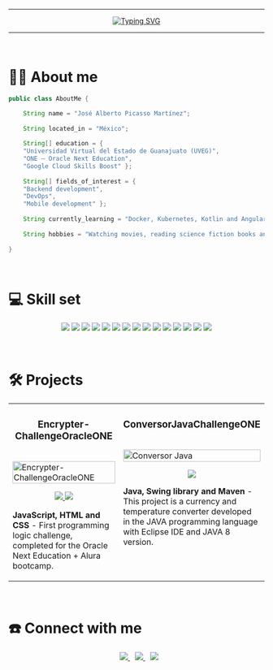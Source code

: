 <hr>
<p align="center">
  <a href="https://git.io/typing-svg">
    <img src="https://readme-typing-svg.demolab.com?font=Montserrat&weight=800&size=56&pause=1000&color=FF0000&center=true&vCenter=true&width=1000&height=150&lines=Hello+World;I'm+Jos%C3%A9+Alberto+Picasso+Mart%C3%ADnez;Java+Developer" alt="Typing SVG" />
  </a>
</p>
<hr>
<br>

# 👨‍💻 __About me__
```java
public class AboutMe {

    String name = "José Alberto Picasso Martínez";
  
    String located_in = "México";
  
    String[] education = { 
    "Universidad Virtual del Estado de Guanajuato (UVEG)", 
    "ONE – Oracle Next Education", 
    "Google Cloud Skills Boost" };
  
    String[] fields_of_interest = {
    "Backend development",
    "DevOps",
    "Mobile development" };
    
    String currently_learning = "Docker, Kubernetes, Kotlin and Angular";
    
    String hobbies = "Watching movies, reading science fiction books and playing strategy video games";
    
}
```
<br>

# 💻 __Skill set__
<div align="center">
  <img src="https://img.shields.io/badge/Java-ED8B00?style=for-the-badge&logo=openjdk&logoColor=white"/>
  <img src="https://img.shields.io/badge/Spring-6DB33F?style=for-the-badge&logo=spring&logoColor=white"/>
  <img src="https://img.shields.io/badge/Spring_Boot-F2F4F9?style=for-the-badge&logo=spring-boot"/>
  <img src="https://img.shields.io/badge/JavaScript-F7DF1E.svg?style=for-the-badge&logo=JavaScript&logoColor=black"/>  
  <img src="https://img.shields.io/badge/HTML5-E34F26.svg?style=for-the-badge&logo=HTML5&logoColor=white"/>  
  <img src="https://img.shields.io/badge/CSS3-1572B6.svg?style=for-the-badge&logo=CSS3&logoColor=white"/>  
  <img src="https://img.shields.io/badge/MySQL-005C84?style=for-the-badge&logo=mysql&logoColor=white"/>  
  <img src="https://img.shields.io/badge/GIT-E44C30?style=for-the-badge&logo=git&logoColor=white"/>  
  <img src="https://img.shields.io/badge/GNU%20Bash-4EAA25?style=for-the-badge&logo=GNU%20Bash&logoColor=white"/> 
  <img src="https://img.shields.io/badge/Google%20Cloud-4285F4.svg?style=for-the-badge&logo=Google-Cloud&logoColor=white"/>  
  <img src="https://img.shields.io/badge/Linux-FCC624.svg?style=for-the-badge&logo=Linux&logoColor=black"/>  
  <img src="https://img.shields.io/badge/Windows-0078D6.svg?style=for-the-badge&logo=Windows&logoColor=white"/>
  <img src="https://img.shields.io/badge/IntelliJ%20IDEA-000000.svg?style=for-the-badge&logo=IntelliJ-IDEA&logoColor=white"/>  
  <img src="https://img.shields.io/badge/Eclipse%20IDE-2C2255.svg?style=for-the-badge&logo=Eclipse-IDE&logoColor=white"/>  
  <img src="https://img.shields.io/badge/Visual%20Studio%20Code-007ACC.svg?style=for-the-badge&logo=Visual-Studio-Code&logoColor=white"/>
</div>
<br>
<br>

# 🛠️ __Projects__
<table>
  <tr>
    <td width="50%" valign="top">
      <h3 align="center">Encrypter-ChallengeOracleONE</h3>
      <br />
      <a target="_blank" href="https://a-picasso.github.io/Encrypter-ChallengeOracleONE/">
        <img
          src="https://user-images.githubusercontent.com/95196431/212027763-9aa27b42-d72f-41e3-a9c8-914df4e2e671.png"
          width="100%"
          alt="Encrypter-ChallengeOracleONE"
        />
      </a>
      <br />
      <p align="center">
        <a
          href="https://github.com/A-Picasso/Encrypter-ChallengeOracleONE"
          target="_blank"
        >
          <img
            src="https://img.shields.io/static/v1?label=&message=REPO&color=C42021&style=plastic&logo=github&logo-color=white"
          />
        </a>
        <a href="https://a-picasso.github.io/Encrypter-ChallengeOracleONE/" target="_blank">
          <img
            src="https://img.shields.io/static/v1?label=&message=WEBSITE&color=5F00BA&style=plastic&logo=wordpress&logo-color=white"
          />
        </a>
      </p>
      <p>
        <strong>JavaScript, HTML and CSS</strong> - First programming logic challenge, completed for the Oracle Next Education + Alura bootcamp.
      </p>
    </td>
    <td width="50%" valign="top">
      <h3 align="center">ConversorJavaChallengeONE</h3>
      <br />
      <a target="_blank" href="https://a-picasso.github.io/JohnBlog/">
        <img
          src="https://user-images.githubusercontent.com/95196431/229989068-b12ee5b2-2e44-4670-bd1a-d7d2c717af04.gif"
          width="100%"
          alt="Conversor Java"
        />
      </a>
      <br />
      <p align="center">
        <a
          href="https://github.com/A-Picasso/ConversorJavaChallengeONE"
          target="_blank"
        >
          <img
            src="https://img.shields.io/static/v1?label=&message=REPO&color=C42021&style=plastic&logo=github&logo-color=white"
          />
        </a>
      </p>
      <p>
        <strong>Java, Swing library and Maven</strong> - This project is a currency and temperature converter developed in the JAVA programming language with Eclipse IDE and JAVA 8 version.
      </p>
    </td>
  </tr>
</table>
<br>

# ☎️ __Connect with me__
<div align="center">
  <a style="margin-left: 10px;" target="_blank" href="https://www.linkedin.com/in/jose-alberto-picasso-mtz/">
    <img src="https://img.shields.io/badge/LinkedIn-0077B5?style=for-the-badge&logo=linkedin&logoColor=white"/>
  </a>
  <a style="margin-left: 10px;" target="_blank" href="mailto:japm996@gmail.com">
    <img src="https://img.shields.io/badge/Gmail-D14836?style=for-the-badge&logo=gmail&logoColor=white"/>
  </a>
  <a style="margin-left: 10px;" target="_blank" href="https://twitter.com/Dark_Spectre17">
    <img src="https://img.shields.io/badge/Twitter-1DA1F2?style=for-the-badge&logo=twitter&logoColor=white"/>
  </a>
</div>
